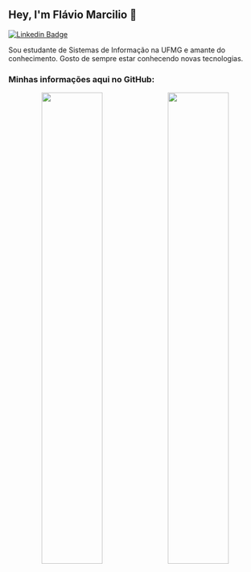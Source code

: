 
## Hey, I'm Flávio Marcilio 👋

[![Linkedin Badge](https://img.shields.io/badge/LinkedIn-0077B5?style=for-the-badge&logo=linkedin&logoColor=white&link=link_do_seu_perfil)](https://www.linkedin.com/in/flaviomarcilio/)

Sou estudante de Sistemas de Informação na UFMG e amante do conhecimento. Gosto de sempre estar conhecendo novas tecnologias.

### Minhas informações aqui no GitHub:
<p align="center">
  <img width="49%" src="https://github-readme-stats.vercel.app/api?username=flaviomarcilio&show_icons=true&theme=radical&hide_border=true" />
  <img width="49%" src="https://github-readme-streak-stats.herokuapp.com?user=flaviomarcilio&theme=radical&hide_border=true&date_format=M%20j%5B%2C%20Y%5D" />   
</p>
